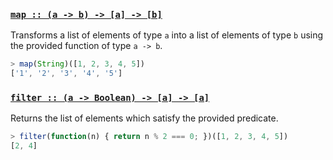 <h3 name="map"><code><a href="https://github.com/plaid/transcribe/blob/v0.5.0/examples/fp.js#L4">map :: (a -> b) -> [a] -> [b]</a></code></h3>

Transforms a list of elements of type `a` into a list of elements
of type `b` using the provided function of type `a -> b`.

```javascript
> map(String)([1, 2, 3, 4, 5])
['1', '2', '3', '4', '5']
```

<h3 name="filter"><code><a href="https://github.com/plaid/transcribe/blob/v0.5.0/examples/fp.js#L24">filter :: (a -> Boolean) -> [a] -> [a]</a></code></h3>

Returns the list of elements which satisfy the provided predicate.

```javascript
> filter(function(n) { return n % 2 === 0; })([1, 2, 3, 4, 5])
[2, 4]
```
